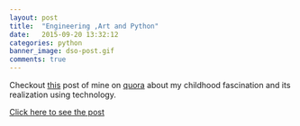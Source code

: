 ```yaml
---
layout: post
title:  "Engineering ,Art and Python"
date:   2015-09-20 13:32:12
categories: python
banner_image: dso-post.gif
comments: true
---
```


Checkout [this](https://adithyaselv.quora.com/Engineering-Art-and-Python-Connecting-the-Dots) post of mine on [quora](https://adithyaselv.quora.com/Engineering-Art-and-Python-Connecting-the-Dots)  about my childhood fascination and its realization using technology.


[Click here to see the post](https://adithyaselv.quora.com/Engineering-Art-and-Python-Connecting-the-Dots)